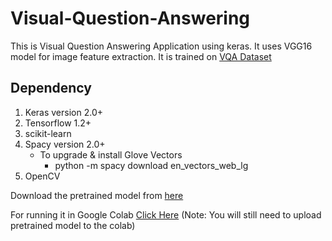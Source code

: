# Visual-Question-Answering

This is Visual Question Answering Application using keras. It uses VGG16 model for image feature extraction.
It is trained on [VQA Dataset](http://visualqa.org/download.html)

## Dependency

1. Keras version 2.0+
2. Tensorflow 1.2+
3. scikit-learn
4. Spacy version 2.0+
    * To upgrade & install Glove Vectors
       * python -m spacy download en_vectors_web_lg
5. OpenCV 

Download the pretrained model from [here](https://drive.google.com/drive/folders/1vlVDWGP_xwBaqZnFFTRwpSDriLxu-tHM?usp=sharing)

For running it in Google Colab [Click Here](https://colab.research.google.com/github/PratikSavla/Visual-Question-Answering/blob/master/VQA_Appplication.ipynb)
(Note: You will still need to upload pretrained model to the colab)
